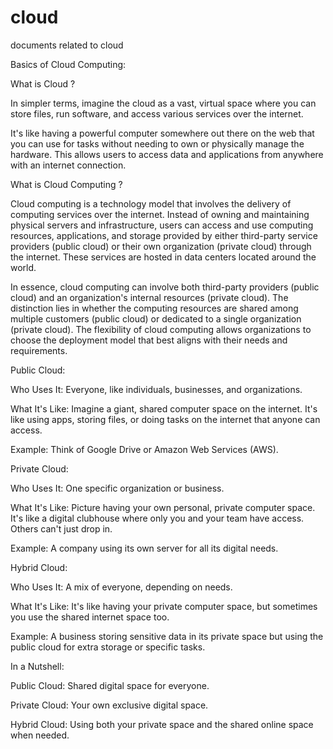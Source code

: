 # cloud
documents related to cloud

Basics of Cloud Computing:

What is Cloud ?

In simpler terms, imagine the cloud as a vast, virtual space where you can store files, run software, and access various services over the internet.

It's like having a powerful computer somewhere out there on the web that you can use for tasks without needing to own or physically manage the hardware. This allows users to access data and applications from anywhere with an internet connection.

What is Cloud Computing ?

Cloud computing is a technology model that involves the delivery of computing services over the internet. Instead of owning and maintaining physical servers and infrastructure, users can access and use computing resources, applications, and storage provided by either third-party service providers (public cloud) or their own organization (private cloud) through the internet. These services are hosted in data centers located around the world.

In essence, cloud computing can involve both third-party providers (public cloud) and an organization's internal resources (private cloud). The distinction lies in whether the computing resources are shared among multiple customers (public cloud) or dedicated to a single organization (private cloud). The flexibility of cloud computing allows organizations to choose the deployment model that best aligns with their needs and requirements.

Public Cloud:

Who Uses It: Everyone, like individuals, businesses, and organizations.

What It's Like: Imagine a giant, shared computer space on the internet. It's like using apps, storing files, or doing tasks on the internet that anyone can access.

Example: Think of Google Drive or Amazon Web Services (AWS).

Private Cloud:

Who Uses It: One specific organization or business.

What It's Like: Picture having your own personal, private computer space. It's like a digital clubhouse where only you and your team have access. Others can't just drop in.

Example: A company using its own server for all its digital needs.

Hybrid Cloud:

Who Uses It: A mix of everyone, depending on needs.

What It's Like: It's like having your private computer space, but sometimes you use the shared internet space too.

Example: A business storing sensitive data in its private space but using the public cloud for extra storage or specific tasks.

In a Nutshell:

Public Cloud: Shared digital space for everyone.

Private Cloud: Your own exclusive digital space.

Hybrid Cloud: Using both your private space and the shared online space when needed.
